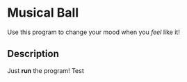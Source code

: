 # Musical Ball
Use this program to change your mood when you *feel* like it!
## Description
Just **run** the program!
Test